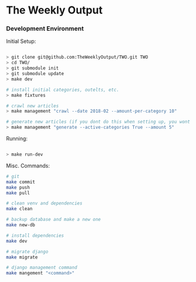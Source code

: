 # The Weekly Output

### Development Environment

Initial Setup:

```bash

> git clone git@github.com:TheWeeklyOutput/TWO.git TWO
> cd TWO/
> git submodule init
> git submodule update
> make dev

# install initial categories, outelts, etc.
> make fixtures

# crawl new articles
> make management "crawl --date 2018-02 --amount-per-category 10"

# generate new articles (if you dont do this when setting up, you wont be able to get any hightlights)
> make management "generate --active-categories True --amount 5"
```

Running:

```bash

> make run-dev

```

Misc. Commands:

```bash
# git
make commit
make push
make pull

# clean venv and dependencies
make clean

# backup database and make a new one
make new-db

# install dependencies
make dev

# migrate django
make migrate

# django management command
make mangement "<command>"
```
